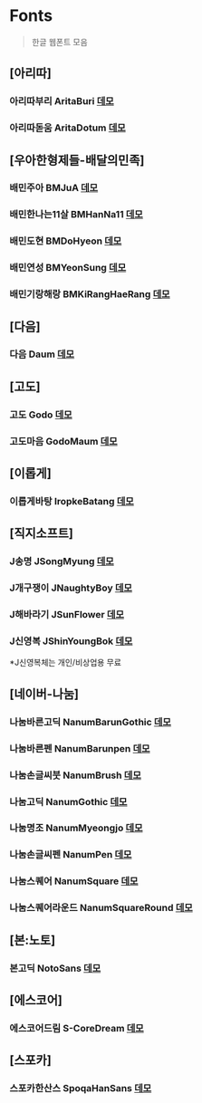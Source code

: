 <!-- 주석에 있는거는 업데이트 준비중/대기 -->
<!-- 폰트 변환 사이트 : https://cloudconvert.com/ -->
# Fonts
> 한글 웹폰트 모음

## [아리따]
### 아리따부리 AritaBuri [데모](fonts/AritaBuri/demo.html)
### 아리따돋움 AritaDotum [데모](fonts/AritaDotum/demo.html)

## [우아한형제들-배달의민족]
### 배민주아 BMJuA [데모](fonts/BMJuA/demo.html)
### 배민한나는11살 BMHanNa11 [데모](fonts/BMHanNa11/demo.html)
### 배민도현 BMDoHyeon [데모](fonts/BMDoHyeon/demo.html)
### 배민연성 BMYeonSung [데모](fonts/BMYeonSung/demo.html)
### 배민기랑해랑 BMKiRangHaeRang [데모](fonts/BMKiRangHaeRang/demo.html)
<!--
### 배민한나Air BMHanNaAir [데모](fonts/BMHanNaAir/demo.html)
### 배민한나Pro BMHanNaPro [데모](fonts/BMHanNaPro/demo.html)
### 배민을지로 BMEuljiro [데모](fonts/BMEuljiro/demo.html)
### 배민을지로10년후 BMEuljiro10yearslater [데모](fonts/BMEuljiro10yearslater/demo.html)
-->

## [다음]
### 다음 Daum [데모](fonts/Daum/demo.html)

## [고도]
### 고도 Godo [데모](fonts/Godo/demo.html)
### 고도마음 GodoMaum [데모](fonts/GodoMaum/demo.html)

## [이롭게]
### 이롭게바탕 IropkeBatang [데모](fonts/IropkeBatang/demo.html)

## [직지소프트]
### J송명 JSongMyung [데모](fonts/JSongMyung/demo.html)
### J개구쟁이 JNaughtyBoy [데모](fonts/JSongMyung/demo.html)
### J해바라기 JSunFlower [데모](fonts/JSongMyung/demo.html)
### J신영복 JShinYoungBok [데모](fonts/JShinYoungBok/demo.html)
*J신영복체는 개인/비상업용 무료

## [네이버-나눔]
### 나눔바른고딕 NanumBarunGothic [데모](fonts/NanumBarunGothic/demo.html)
### 나눔바른펜 NanumBarunpen [데모](fonts/NanumBarunpen/demo.html)
### 나눔손글씨붓 NanumBrush [데모](fonts/NanumBrush/demo.html)
### 나눔고딕 NanumGothic [데모](fonts/NanumGothic/demo.html)
### 나눔명조 NanumMyeongjo [데모](fonts/NanumMyeongjo/demo.html)
### 나눔손글씨펜 NanumPen [데모](fonts/NanumPen/demo.html)
### 나눔스퀘어 NanumSquare [데모](fonts/NanumSquare/demo.html)
### 나눔스퀘어라운드 NanumSquareRound [데모](fonts/NanumSquareRound/demo.html)
<!--
### 나눔고딕코딩 D2Coding [데모](fonts/D2Coding/demo.html)
### 나눔고딕코딩-이음줄 D2CodingLigature [데모](fonts/D2CodingLigature/demo.html)
-->

## [본:노토]
### 본고딕 NotoSans [데모](fonts/NotoSans/demo.html)
<!--
### 본명조 NotoSerifCJKkr [데모](fonts/NotoSerifCJKkr/demo.html)
-->

## [에스코어]
### 에스코어드림 S-CoreDream [데모](fonts/S-CoreDream/demo.html)


## [스포카]
### 스포카한산스 SpoqaHanSans [데모](fonts/SpoqaHanSans/demo.html)





